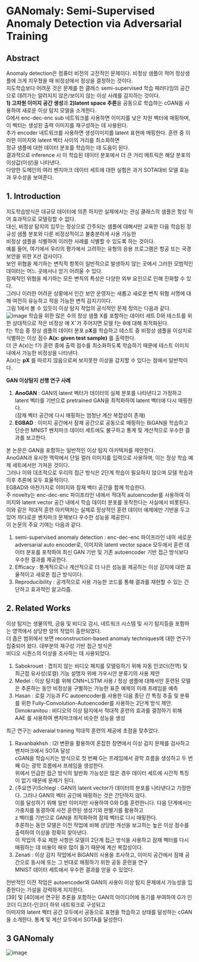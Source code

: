 # GANomaly: Semi-Supervised Anomaly Detection via Adversarial Training
## Abstract
Anomaly detection은 컴퓨터 비전의 고전적인 문제이다. 비정상 샘플이 적어 정상샘플에 크게 치우쳤을 때 비정상에서 정상을 결정하는 것이다.  
지도학습보다 어려운 것은 문제를 한 클래스 semi-supervised 학습 패러다임의 공간으로 데려가는 알려지지 않은/보이지 않는 이상 사례를 감지하는 것이다.  
**1) 고차원 이미지 공간 생성**과 **2)latent space 추론**을 공동으로 학습하는 cGAN을 사용하여 새로운 이상 탐지 모델을 소개한다.  
G에서 enc-dec-enc sub 네트워크를 사용하면 이미지를 낮은 차원 벡터에 매핑하며, 이 벡터는 생성된 출력 이미지를 재구성하는 데 사용된다.  
추가 encoder 네트워크를 사용하면 생성이미지를 latent 표현에 매핑한다. 훈련 중 이러한 이미지와 latent 벡터 사이의 거리를 최소화하면  
정규 샘플에 대한 데이터 분포를 학습하는 데 도움이 된다.  
결과적으로 inference 시 이 학습된 데이터 분포에서 더 큰 거리 메트릭은 해당 분포의 이상값(이상)을 나타낸다.  
다양한 도메인의 여러 벤치마크 데이터 세트에 대한 실험은 과거 SOTA대비 모델 효능과 우수성을 보여준다.    

## 1. Introduction
지도학습방식은 대규모 데이터에 의존 하지만 실제에서는 관심 클래스의 샘플은 항상 적어 효과적으로 모델링할 수 없다.  
대신, 비정상 탐지의 임무는 정상으로 간주되는 샘플에 대해서만 교육한 다음 학습된 정규성 샘플 분포와 다른 비정상적이고 불충분하게 사용 가능한  
비정상 샘플을 식별하여 이러한 사례를 식별할 수 있도록 하는 것이다.  
예를 들어, 여기에서 우리의 평가에서 고려하는 유형의 응용 프로그램은 항공 또는 국경 보안을 위한 X선 검사이다.  
보안 위협을 제기하는 변칙적 항목이 일반적으로 발생하지 않는 곳에서 그러한 모범적인 데이터는 어느 곳에서나 얻기 어려울 수 있다.  
잠재적인 위협을 제기하는 모든 변칙의 특성은 다양한 외부 요인으로 인해 진화할 수 있다.  
그러나 이러한 어려운 상황에서 인간 보안 운영자는 새롭고 새로운 변칙 위협 서명에 대해 여전히 유능하고 적응 가능한 변칙 감지기이다.  
그림 1에서 볼 수 있듯이 이상 탐지 작업의 공식적인 문제 정의는 다음과 같다.  
![image](https://user-images.githubusercontent.com/40943064/130700993-bfa10430-76a6-45b6-9299-32d909609a43.png)
학습을 위한 많은 수의 정상 샘플 X를 포함하는 데이터 세트 D와 테스트를 위한 상대적으로 적은 비정상 예 Xˆ가 주어지면 모델 f는 θ에 대해 최적화된다.  
f는 학습 중 정상 샘플의 데이터 분포 p**X**를 학습하고 테스트 중 비정상 샘플을 이상치로 식별하는 이상 점수 **A(x: given test sample)** 를 출력한다.  
더 큰 A(x)는 f가 훈련 중에 출력 점수를 최소화하도록 학습하기 때문에 테스트 이미지 내에서 가능한 비정상을 나타낸다.  
A(x)는 **pX** 를 따르지 않음으로써 보지못한 이상을 감지할 수 있다는 점에서 일반적이다.  

**GAN 이상탐지 선행 연구 사례**
1) **AnoGAN** : GAN의 latent 벡터가 데이터의 실제 분포를 나타낸다고 가정하고 latent 벡터를 기반으로 pretrained GAN을 최적화하여 latent 벡터에 다시 매핑한다.  
(잠재 벡터 공간에 다시 매핑하는 엄청난 계산 복잡성이 존재)  
2) **EGBAD** : 이미지 공간에서 잠재 공간으로 공동으로 매핑하는 BiGAN을 학습하고 단순한 MNIST 벤치마크 데이터 세트에도 불구하고 통계 및 계산적으로 우수한 결과를 보고한다.  

본 논문은 GAN을 포함하는 일반적인 이상 탐지 아키텍처를 제안한다.  
AnoGAN과 유사한 맥락에서 단일 컬러 이미지를 입력으로 사용하며, 이는 정상 학습 예제 세트에서만 가져온 것이다.  
그러나 이와 대조적으로 우리의 접근 방식은 2단계 학습이 필요하지 않으며 모델 학습과 이후 추론에 모두 효율적이다.  
EGBAD와 마찬가지로 이미지와 잠재 벡터 공간을 함께 학습한다.  
주 novelty는 enc-dec-enc 파이프라인 내에서 적대적 autoencoder를 사용하여 이미지와 latent vector 공간 내에서 학습 데이터 분포를 포착한다는 사실에서 비롯된다.  
이와 같은 적대적 훈련 아키텍처는 실제로 정상적인 훈련 데이터 예제에만 기반을 두고 있어 까다로운 벤치마크 문제보다 우수한 성능을 제공한다.  
이 논문의 주요 기여는 다음과 같다.  
1) semi-supervised anomaly detection : enc-dec-enc 파이프라인 내의 새로운 adversarial auto encoder로, 이미지와 latent vector space 모두에서 훈련 데이터 분포를 포착하여 최신 GAN 기반 및 기존 autoencoder 기반 접근 방식보다 우수한 결과를 제공한다.
2) Efficacy : 통계적으로나 계산적으로 더 나은 성능을 제공하는 이상 감지에 대한 효율적이고 새로운 접근 방식이다.  
3) Reproducibility : 공개적으로 사용 가능한 코드를 통해 결과를 재현할 수 있는 간단하고 효과적인 알고리즘.  

## 2. Related Works
이상 탐지는 생물의학, 금융 및 비디오 감시, 네트워크 시스템 및 사기 탐지등을 포함하는 영역에서 상당한 양의 작업이 출판되었다.  
더 좁은 범위에서 보면 reconstruction-based anomaly techniques에 대한 연구가 집중되어 왔다. 대부분의 재구성 기반 접근 방식은  
비디오 시퀀스의 이상을 조사하는 데 사용되었다.  
1) Sabokrouet : 겹치지 않는 비디오 패치를 모델링하기 위해 자동 인코더(전역) 및 최근접 유사성(로컬) 기능 설명자 위에 가우시안 분류기의 사용 제안  
2) Medel : 이상 탐지를 위해 CNN+LSTM 사용 / 정상 샘플에 대해서만 훈련된 모델은 추론하는 동안 비정상을 구별하는 가능한 표준 예제의 미래 프레임을 예측  
3) Hasan : 로컬 기능과 FC autoencoder를 사용한 다음 종단 간 특징 추출 및 분류를 위한 Fully-Convolution-Autoencoder를 사용하는 2단계 방식 제안.  
Dimokranitou : 비디오의 이상 탐지에서 적대적 훈련의 효과를 결정하기 위해 AAE 를 사용하여 벤치마크에서 비슷한 성능을 생성  

최근 연구는 adveraial traning 적대적 훈련의 제공에 초점을 맞추었다.  

1) Ravanbakhsh : I2I 변환을 활용하여 혼잡한 장면에서 이상 감지 문제를 검사하고 벤치마크에서 SOTA 달성  
cGAN을 학습시키는 방식으로 첫 번째 G는 프레임에서 광학 흐름을 생성하고 두 번째 G는 광학 흐름에서 프레임을 생성한다.  
위에서 언급한 접근 방식의 일반화 가능성은 많은 경우 데이터 세트에 시간적 특징이 없기 때문에 문제가 된다.  
2) (주요연구)Schlegl : GAN의 latent vector가 데이터의 분포를 나타낸다고 가정한다. 그러나 GAN의 벡터 공간에 매핑하는 것은 간단하지 않다.  
이를 달성하기 위해 일반 이미지만 사용하여 G와 D를 훈련한니다. 다음 단계에서는 가중치를 동결하여 사전 훈련된 생성기와 판별기를 활용하고  
z 벡터를 기반으로 GAN을 최적화하여 잠재 벡터로 다시 매핑한다.  
추론하는 동안 모델은 이전 작업에 비해 상당한 개선을 보고하는 높은 이상 점수를 출력하여 이상을 정확히 찾아낸다.  
이 작업의 주요 제한 사항은 모델이 2단계 접근 방식을 사용하고 잠재 벡터를 다시 매핑하는 데 비용이 매우 많이 들기 때문에 계산 복잡성이다.  
3) Zenati :  이상 감지 작업에서 BiGAN의 사용을 조사하고, 이미지 공간에서 잠재 공간으로 동시에 또는 그 반대로 매핑하기 위한 공동 훈련을 연구  
MNIST 데이터 세트에서 우수한 결과를 얻을 수 있었다.  
  
전반적인 이전 작업은 autoencoder와 GAN의 사용이 이상 탐지 문제에서 가능성을 입증한다는 가설을 강력하게 지지한다.  
[39] 및 [40]에서 연구된 추론을 포함하는 GAN의 아이디어에 동기를 부여하여 G가 인코더 디코더-인코더 하위 네트워크로 구성되고  
이미지와 latent 벡터 공간 모두에서 공동으로 표현을 학습하고 상태를 달성하는 cGAN을 소개한다. 통계 및 계산 모두에서 SOTA를 달성한다.  

## 3 GANomaly

![image](https://user-images.githubusercontent.com/40943064/130704123-6e78b60c-8296-40d6-82f7-865bc5cbae54.png)
